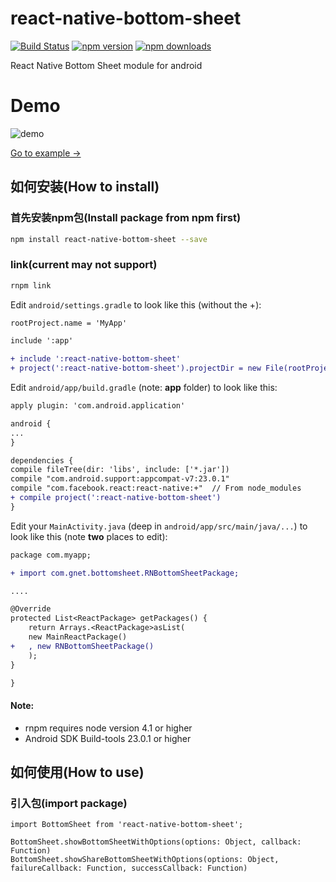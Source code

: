 # react-native-bottom-sheet

[![Build Status][travis-image]][travis-url]
[![npm version][npm-image]][npm-url]
[![npm downloads][npm-dm-image]][npm-url]


[npm-image]: https://badge.fury.io/js/react-native-bottom-sheet.svg
[npm-dm-image]: http://img.shields.io/npm/dm/react-native-bottom-sheet.svg?style=flat
[npm-url]: https://npmjs.org/package/react-native-bottom-sheet
[react-native-url]: https://facebook.github.io/react-native/
[travis-image]: https://travis-ci.org/WhatAKitty/react-native-bottom-sheet.svg?branch=master
[travis-url]: https://travis-ci.org/WhatAKitty/react-native-bottom-sheet

React Native Bottom Sheet module for android

# Demo
![demo](https://raw.githubusercontent.com/WhatAKitty/react-native-bottom-sheet/master/demo.gif "demo")

[Go to example ->](https://github.com/WhatAKitty/ReactNativeBottomSheetTest)

## 如何安装(How to install)

### 首先安装npm包(Install package from npm first)

```bash
npm install react-native-bottom-sheet --save
```

### link(current may not support)
```bash
rnpm link
```

Edit `android/settings.gradle` to look like this (without the +):

```diff
rootProject.name = 'MyApp'

include ':app'

+ include ':react-native-bottom-sheet'
+ project(':react-native-bottom-sheet').projectDir = new File(rootProject.projectDir, '../node_modules/react-native-bottom-sheet/android')
```
Edit `android/app/build.gradle` (note: **app** folder) to look like this: 

```diff
apply plugin: 'com.android.application'

android {
...
}

dependencies {
compile fileTree(dir: 'libs', include: ['*.jar'])
compile "com.android.support:appcompat-v7:23.0.1"
compile "com.facebook.react:react-native:+"  // From node_modules
+ compile project(':react-native-bottom-sheet')
}
```

Edit your `MainActivity.java` (deep in `android/app/src/main/java/...`) to look like this (note **two** places to edit):

```diff
package com.myapp;

+ import com.gnet.bottomsheet.RNBottomSheetPackage;

....

@Override
protected List<ReactPackage> getPackages() {
    return Arrays.<ReactPackage>asList(
    new MainReactPackage()
+   , new RNBottomSheetPackage()
    );
}

}
```
  
#### Note:
* rnpm requires node version 4.1 or higher
* Android SDK Build-tools 23.0.1 or higher

## 如何使用(How to use)

### 引入包(import package)

```
import BottomSheet from 'react-native-bottom-sheet';

BottomSheet.showBottomSheetWithOptions(options: Object, callback: Function)
BottomSheet.showShareBottomSheetWithOptions(options: Object, failureCallback: Function, successCallback: Function)
```
